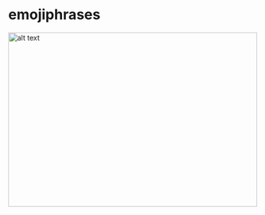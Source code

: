 # emojiphrases

<img src="https://github.com/zhishan03/emojiphrases/phrase.png" alt="alt text" width="500" height="350">

